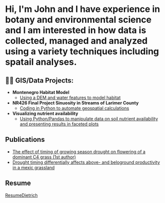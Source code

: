 <h1>Hi, I'm John and I have experience in botany and environmental science and I am interested in how data is collected, managed and analyzed using a variety techniques including spatail analyses.
<h2>👨‍💻 GIS/Data Projects:</h2>

- <b>Montenegro Habitat Model</b>
  - [Using a DEM and water features to model habitat](https://github.com/JohnDDietrich/GISMontenegro)
- <b>NR426 Final Project Sinuosity in Streams of Larimer County</b>
  - [Coding in Python to automate geospatial calculations](https://github.com/JohnDDietrich/Stream-Sinuosity-in-Larimer-County-CO)
- <b>Visualizing nutrient availability</b>
  - [Using Python/Pandas to manipulate data on soil nutrient availability and presenting results in faceted plots](https://github.com/JohnDDietrich/Soil-Nutrients)
 

<h2>Publications</h2>

- [The effect of timing of growing season drought on flowering of a dominant C4 grass (1st author)](https://link.springer.com/article/10.1007/s00442-016-3579-4)
- [Drought timing differentially affects above- and beloground productivity in a mexic grassland](https://link.springer.com/article/10.1007/s11258-016-0690-x)

<h2>Resume</h2>


   [ResumeDietrich](https://github.com/JohnDDietrich/Portfolio/blob/main/ResumeDietrich.pdf)



